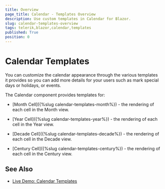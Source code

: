 ```yaml
---
title: Overview
page_title: Calendar - Templates Overview
description: Use custom templates in Calendar for Blazor.
slug: calendar-templates-overview
tags: telerik,blazor,calendar,templates
published: True
position: 0
---
```


# Calendar Templates

You can customize the calendar appearance through the various templates it provides so you can add more details for your users such as mark special days or holidays, or events.

The Calendar component provides templates for: 

* [Month Cell]({%slug calendar-templates-month%}) - the rendering of each cell in the Month view.

* [Year Cell]({%slug calendar-templates-year%}) - the rendering of each cell in the Year view.

* [Decade Cell]({%slug calendar-templates-decade%}) - the rendering of each cell in the Decade view.

* [Century Cell]({%slug calendar-templates-century%}) - the rendering of each cell in the Century view.



## See Also

 * [Live Demo: Calendar Templates](https://demos.telerik.com/blazor-ui/calendar/templates)
 


